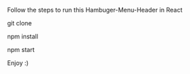 Follow the steps to run this Hambuger-Menu-Header in React

git clone 

npm install

npm start

Enjoy :)
